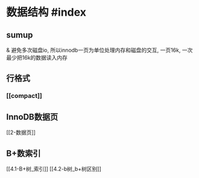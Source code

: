 # 数据结构 #index 

## sumup

& 避免多次磁盘io, 所以innodb一页为单位处理内存和磁盘的交互, 一页16k, 一次最少把16k的数据读入内存

## 行格式

### [[compact]]

## InnoDB数据页

[[2-数据页]]

## B+数索引

[[4.1-B+树_索引]]
[[4.2-b树_b+树区别]]